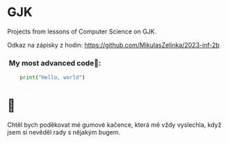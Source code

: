 # GJK
Projects from lessons of Computer Science on GJK.

Odkaz na zápisky z hodin:
https://github.com/MikulasZelinka/2023-inf-2b

###  My most advanced code🤣: 

```python
	print("Hello, world")
```



# :duck: #
Chtěl bych poděkovat mé gumové kačence, která mě vždy vyslechla, když jsem si nevěděl rady s nějakým bugem.


